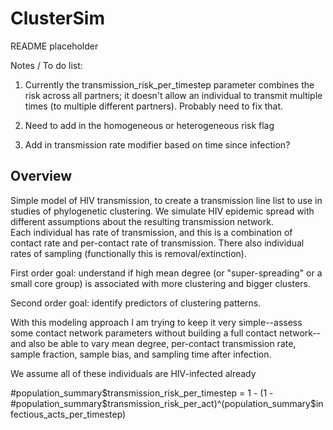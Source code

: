 # ClusterSim

README placeholder

Notes / To do list:

1. Currently the transmission_risk_per_timestep parameter combines the risk across all partners; it doesn't allow an individual to transmit multiple times (to multiple different partners). Probably need to fix that.

2. Need to add in the homogeneous or heterogeneous risk flag

3. Add in transmission rate modifier based on time since infection?


## Overview

Simple model of HIV transmission, to create a transmission line list to use
in studies of phylogenetic clustering. We simulate HIV epidemic spread with 
different assumptions about the resulting transmission network.  
Each individual has rate of transmission, and this is a combination of contact rate 
and per-contact rate of transmission. There also individual rates of sampling 
(functionally this is removal/extinction).

First order goal:  understand if high mean degree (or "super-spreading" or a small 
core group) is associated with more clustering and bigger clusters. 

Second order goal:  identify predictors of clustering patterns.

With this modeling approach I am trying to keep it very simple--assess some contact
network parameters without building a full contact network--and also be able to vary
mean degree, per-contact transmission rate, sample fraction, sample bias, and
sampling time after infection.

We assume all of these individuals are HIV-infected already


#population_summary$transmission_risk_per_timestep = 1 - (1 - #population_summary$transmission_risk_per_act)^(population_summary$infectious_acts_per_timestep)

